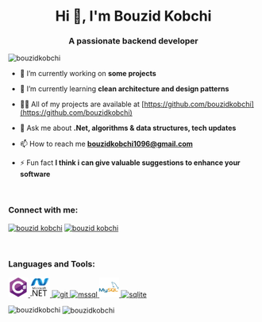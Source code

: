 <h1 align="center">Hi 👋, I'm Bouzid Kobchi</h1>
<h3 align="center">A passionate backend developer</h3>

<p align="left"> <img src="https://komarev.com/ghpvc/?username=bouzidkobchi&label=Profile%20views&color=0e75b6&style=flat" alt="bouzidkobchi" /> </p>

- 🔭 I’m currently working on **some projects**

- 🌱 I’m currently learning **clean architecture and design patterns**

- 👨‍💻 All of my projects are available at [https://github.com/bouzidkobchi](https://github.com/bouzidkobchi)

- 💬 Ask me about **.Net, algorithms & data structures, tech updates**

- 📫 How to reach me **bouzidkobchi1096@gmail.com**

- ⚡ Fun fact **I think i can give valuable suggestions to enhance your software**

<br>

<h3 align="left">Connect with me:</h3>
<p align="left">
<a href="https://linkedin.com/in/bouzid kobchi" target="blank"><img align="center" src="https://raw.githubusercontent.com/rahuldkjain/github-profile-readme-generator/master/src/images/icons/Social/linked-in-alt.svg" alt="bouzid kobchi" height="30" width="40" /></a>
<a href="https://www.leetcode.com/bouzid kobchi" target="blank"><img align="center" src="https://raw.githubusercontent.com/rahuldkjain/github-profile-readme-generator/master/src/images/icons/Social/leet-code.svg" alt="bouzid kobchi" height="30" width="40" /></a>
</p>

<br>

<h3 align="left">Languages and Tools:</h3>
<p align="left"> <a href="https://www.w3schools.com/cs/" target="_blank" rel="noreferrer"> <img src="https://raw.githubusercontent.com/devicons/devicon/master/icons/csharp/csharp-original.svg" alt="csharp" width="40" height="40"/> </a> <a href="https://dotnet.microsoft.com/" target="_blank" rel="noreferrer"> <img src="https://raw.githubusercontent.com/devicons/devicon/master/icons/dot-net/dot-net-original-wordmark.svg" alt="dotnet" width="40" height="40"/> </a> <a href="https://git-scm.com/" target="_blank" rel="noreferrer"> <img src="https://www.vectorlogo.zone/logos/git-scm/git-scm-icon.svg" alt="git" width="40" height="40"/> </a> <a href="https://www.microsoft.com/en-us/sql-server" target="_blank" rel="noreferrer"> <img src="https://www.svgrepo.com/show/303229/microsoft-sql-server-logo.svg" alt="mssql" width="40" height="40"/> </a> <a href="https://www.mysql.com/" target="_blank" rel="noreferrer"> <img src="https://raw.githubusercontent.com/devicons/devicon/master/icons/mysql/mysql-original-wordmark.svg" alt="mysql" width="40" height="40"/> </a> <a href="https://www.sqlite.org/" target="_blank" rel="noreferrer"> <img src="https://www.vectorlogo.zone/logos/sqlite/sqlite-icon.svg" alt="sqlite" width="40" height="40"/> </a> </p>

<p><img align="left" src="https://github-readme-stats.vercel.app/api/top-langs?username=bouzidkobchi&show_icons=true&locale=en&layout=compact" alt="bouzidkobchi" /></p>

<p>&nbsp;<img align="center" src="https://github-readme-stats.vercel.app/api?username=bouzidkobchi&show_icons=true&locale=en" alt="bouzidkobchi" /></p>
